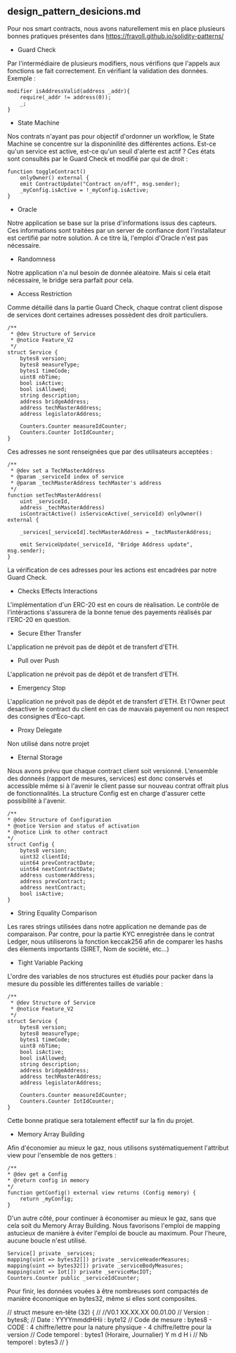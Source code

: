 ## design_pattern_desicions.md

Pour nos smart contracts, nous avons naturellement mis en place plusieurs bonnes pratiques présentes dans https://fravoll.github.io/solidity-patterns/

- Guard Check

Par l'intermédiaire de plusieurs modifiers, nous vérifions que l'appels aux fonctions se fait correctement. En vérifiant la validation des données. Exemple :

    modifier isAddressValid(address _addr){
        require(_addr != address(0));
        _;
    }

- State Machine

Nos contrats n'ayant pas pour objectif d'ordonner un workflow, le State Machine se concentre sur la disponinilité des différentes actions. Est-ce qu'un service est active, est-ce qu'un seuil d'alerte est actif ? Ces états sont consultés par le Guard Check et modifié par qui de droit :

    function toggleContract()
        onlyOwner() external {
        emit ContractUpdate("Contract on/off", msg.sender);
        _myConfig.isActive = !_myConfig.isActive;
    }   

- Oracle

Notre application se base sur la prise d'informations issus des capteurs. Ces informations sont traitées par un server de confiance dont l'installateur est certifié par notre solution. A ce titre là, l'emploi d'Oracle n'est pas nécessaire.

- Randomness

Notre application n'a nul besoin de donnée aléatoire. Mais si cela était nécessaire, le bridge sera parfait pour cela.

- Access Restriction

Comme détaillé dans la partie Guard Check, chaque contrat client dispose de services dont certaines adresses possèdent des droit particuliers.

    /**
     * @dev Structure of Service
     * @notice Feature_V2 
     */
    struct Service {
        bytes8 version;
        bytes8 measureType;
        bytes1 timeCode;
        uint8 nbTime;
        bool isActive;
        bool isAllowed;
        string description;
        address bridgeAddress;
        address techMasterAddress;
        address legislatorAddress;

        Counters.Counter measureIdCounter;
        Counters.Counter IotIdCounter;     
    }

Ces adresses ne sont renseignées que par des utilisateurs acceptées :

    /**
     * @dev set a TechMasterAddress
     * @param _serviceId index of service 
     * @param _techMasterAddress techMaster's address
     */
    function setTechMasterAddress(
        uint _serviceId,
        address _techMasterAddress)
        isContractActive() isServiceActive(_serviceId) onlyOwner() external {  
        
        _services[_serviceId].techMasterAddress = _techMasterAddress;

        emit ServiceUpdate(_serviceId, "Bridge Address update", msg.sender);
    }    

La vérification de ces adresses pour les actions est encadrées par notre Guard Check.

- Checks Effects Interactions

L'implémentation d'un ERC-20 est en cours de réalisation. Le contrôle de l'intéractions s'assurera de la bonne tenue des payements réalisés par l'ERC-20 en question.

- Secure Ether Transfer

L'application ne prévoit pas de dépôt et de transfert d'ETH.

- Pull over Push

L'application ne prévoit pas de dépôt et de transfert d'ETH.

- Emergency Stop

L'application ne prévoit pas de dépôt et de transfert d'ETH. Et l'Owner peut desactiver le contract du client en cas de mauvais payement ou non respect des consignes d'Eco-capt.

- Proxy Delegate

Non utilisé dans notre projet

- Eternal Storage

Nous avons prévu que chaque contract client soit versionné. L'ensemble des donneés (rapport de mesures, services) est donc conservés et accessible même si à l'avenir le client passe sur nouveau contrat offrait plus de fonctionnalités. La structure Config est en charge d'assurer cette possibilité à l'avenir.

    /**
    * @dev Structure of Configuration
    * @notice Version and status of activation
    * @notice Link to other contract
    */
    struct Config {
        bytes8 version;
        uint32 clientId;
        uint64 prevContractDate;
        uint64 nextContractDate;
        address customerAddress;
        address prevContract;
        address nextContract;
        bool isActive;
    }

- String Equality Comparison

Les rares strings utilisées dans notre application ne demande pas de comparaison. Par contre, pour la partie KYC enregistrée dans le contrat Ledger, nous utiliserons la fonction keccak256 afin de comparer les hashs des élements importants (SIRET, Nom de socièté, etc...)

- Tight Variable Packing

L'ordre des variables de nos structures est étudiés pour packer dans la mesure du possible les différentes tailles de variable :

    /**
     * @dev Structure of Service
     * @notice Feature_V2 
     */
    struct Service {
        bytes8 version;
        bytes8 measureType;
        bytes1 timeCode;
        uint8 nbTime;
        bool isActive;
        bool isAllowed;
        string description;
        address bridgeAddress;
        address techMasterAddress;
        address legislatorAddress;

        Counters.Counter measureIdCounter;
        Counters.Counter IotIdCounter;     
    }

Cette bonne pratique sera totalement effectif sur la fin du projet.

- Memory Array Building

Afin d'économier au mieux le gaz, nous utilisons systématiquement l'attribut view pour l'ensemble de nos getters :

    /**
    * @dev get a Config
    * @return config in memory
    */
    function getConfig() external view returns (Config memory) {
        return _myConfig;
    }

D'un autre côté, pour continuer à économiser au mieux le gaz, sans que cela soit du Memory Array Building. Nous favorisons l'emploi de mapping astucieux de manière à éviter l'emploi de boucle au maximum. Pour l'heure, aucune boucle n'est utilisé.

    Service[] private _services;
    mapping(uint => bytes32[]) private _serviceHeaderMeasures;
    mapping(uint => bytes32[]) private _serviceBodyMeasures;
    mapping(uint => Iot[]) private _serviceMacIOT;
    Counters.Counter public _serviceIdCounter;

Pour finir, les données vouées à être nombreuses sont compactés de manière économique en bytes32, même si elles sont composites.

// struct mesure en-tête (32) { 
//   //V0.1     XX.XX.XX    00.01.00
//   Version : bytes8;
//   Date : YYYYmmddHHii : byte12
//   Code de mesure : bytes8 - CODE : 4 chiffre/lettre pour la nature physique - 4 chiffre/lettre pour la version
//   Code temporel : bytes1 (Horaire, Journalier) Y m d H i
//   Nb temporel : bytes3 
// }



